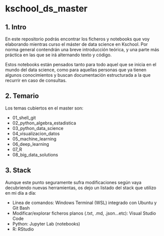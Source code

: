 # kschool_ds_master

## 1. Intro

En este repositorio podrás encontrar los ficheros y notebooks que voy elaborando mientras curso el máster de data science en Kschool. Por norma general contendrán una breve introducción teórica, y una parte más práctica en las que se irá alternando texto y código.

Estos notebooks están pensados tanto para todo aquel que se inicia en el mundo del data science, como para aquellas personas que ya tienen algunos conocimientos y buscan documentación estructurada a la que recurrir en caso de consultas.


## 2. Temario

Los temas cubiertos en el master son:

- 01_shell_git
- 02_python_algebra_estadistica
- 03_python_data_science
- 04_visualizacion_datos
- 05_machine_learning
- 06_deep_learning
- 07_R
- 08_big_data_solutions

## 3. Stack

Aunque este punto seguramente sufra modificaciones según vaya decubriendo nuevas herramientas, os dejo un listado del stack que utilizo en mi día a día:

- Línea de comandos: Windows Terminal (WSL) integrado con Ubuntu y Git Bash
- Modificar/explorar ficheros planos (.txt, .md, .json...etc): Visual Studio Code
- Python: Jupyter Lab (notebooks)
- R: RStudio
